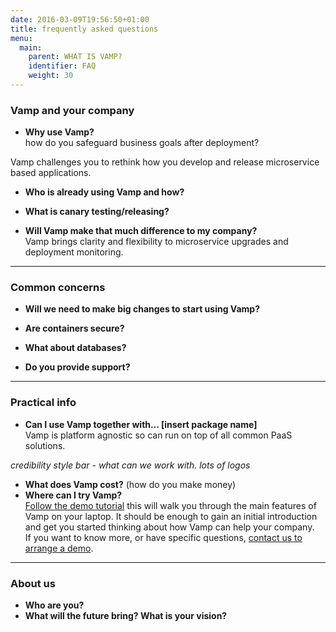 ```yaml
---
date: 2016-03-09T19:56:50+01:00
title: frequently asked questions
menu:
  main:
    parent: WHAT IS VAMP?
    identifier: FAQ
    weight: 30
---
```


### Vamp and your company
* __Why use Vamp?__   
how do you safeguard business goals after deployment?   

Vamp challenges you to rethink how you develop and release microservice based applications.   

     
* __Who is already using Vamp and how?__

* __What is canary testing/releasing?__


* __Will Vamp make that much difference to my company?__  
Vamp brings clarity and flexibility to microservice upgrades and deployment monitoring. 


---------
### Common concerns
* __Will we need to make big changes to start using Vamp?__  

* __Are containers secure?__
* __What about databases?__
* __Do you provide support?__

--------
### Practical info
* __Can I use Vamp together with… [insert package name]__   
Vamp is platform agnostic so can run on top of all common PaaS solutions. 

_credibility style bar - what can we work with. lots of logos_

* __What does Vamp cost?__ (how do you make money)
* __Where can I try Vamp?__  
[Follow the demo tutorial](/getstarted/tryvamp/) this will walk you through the main features of Vamp on your laptop. It should be enough to gain an initial introduction and get you started thinking about how Vamp can help your company.  
If you want to know more, or have specific questions, [contact us to arrange a demo](/contact/).

---------------------------
### About us
* __Who are you?__
* __What will the future bring? What is your vision?__